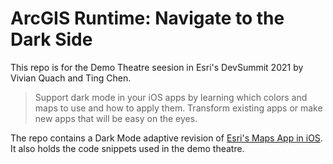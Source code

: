 # ArcGIS Runtime: Navigate to the Dark Side

This repo is for the Demo Theatre seesion in Esri's DevSummit 2021 by Vivian Quach and Ting Chen.

> Support dark mode in your iOS apps by learning which colors and maps to use and how to apply them. Transform existing apps or make new apps that will be easy on the eyes.

The repo contains a Dark Mode adaptive revision of [Esri's Maps App in iOS](https://github.com/Esri/maps-app-ios). It also holds the code snippets used in the demo theatre.
